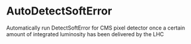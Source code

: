# AutoDetectSoftError
Automatically run DetectSoftError for CMS pixel detector once a certain amount of integrated luminosity has been delivered by the LHC
